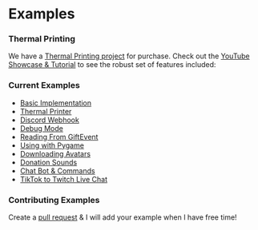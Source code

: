 Examples
======

### Thermal Printing

We have a [Thermal Printing project](https://github.com/isaackogan/TikTokPrinter) for purchase. Check out the [YouTube Showcase & Tutorial](https://www.youtube.com/watch?v=NeapS5Jn_oo) to see the robust set of features
included:

### Current Examples

- [Basic Implementation](basic.py)
- [Thermal Printer](https://github.com/isaackogan/TikTokPrinter)
- [Discord Webhook](discord.py)
- [Debug Mode](debug.py)
- [Reading From GiftEvent](gifts.py)
- [Using with Pygame](pygame.py)
- [Downloading Avatars](avatars.py)
- [Donation Sounds](DonationSounds)
- [Chat Bot & Commands](commands.py)
- [TikTok to Twitch Live Chat](twitch.py)

### Contributing Examples

Create a [pull request](https://github.com/isaackogan/TikTok-Live-Connector/pulls) & I will add your example when I have free time!

